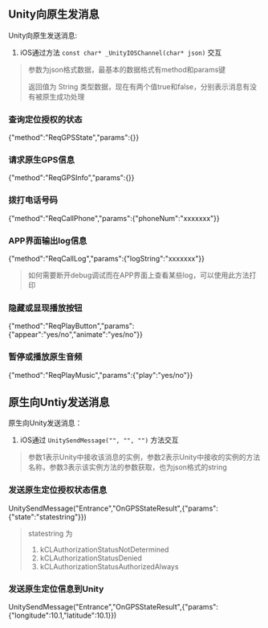 ## Unity向原生发消息

Unity向原生发送消息:

1. iOS通过方法 `const char* _UnityIOSChannel(char* json)` 交互

> 参数为json格式数据，最基本的数据格式有method和params键
> 
> 返回值为 String 类型数据，现在有两个值true和false，分别表示消息有没有被原生成功处理

### 查询定位授权的状态

{"method":"ReqGPSState","params":{}}

### 请求原生GPS信息

{"method":"ReqGPSInfo","params":{}}

### 拨打电话号码

{"method":"ReqCallPhone","params":{"phoneNum":"xxxxxxx"}}

### APP界面输出log信息

{"method":"ReqCallLog","params":{"logString":"xxxxxxx"}}

> 如何需要断开debug调试而在APP界面上查看某些log，可以使用此方法打印

### 隐藏或显现播放按钮

{"method":"ReqPlayButton","params":{"appear":"yes/no","animate":"yes/no"}}

### 暂停或播放原生音频

{"method":"ReqPlayMusic","params":{"play":"yes/no"}}


## 原生向Untiy发送消息

原生向Unity发送消息：

1. iOS通过 `UnitySendMessage("", "", "")` 方法交互

> 参数1表示Unity中接收该消息的实例，参数2表示Unity中接收的实例的方法名称，参数3表示该实例方法的参数获取，也为json格式的string

### 发送原生定位授权状态信息

UnitySendMessage("Entrance","OnGPSStateResult",{"params":{"state":"statestring"}})

> statestring 为
> 
> 1. kCLAuthorizationStatusNotDetermined
> 2. kCLAuthorizationStatusDenied
> 3. kCLAuthorizationStatusAuthorizedAlways

### 发送原生定位信息到Unity

UnitySendMessage("Entrance","OnGPSStateResult",{"params":{"longitude":10.1,"latitude":10.1}})